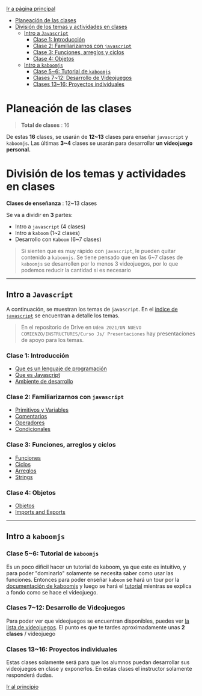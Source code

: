 [Ir a página principal][pagina_principal]

- [Planeación de las clases](#planeación-de-las-clases)
- [División de los temas y actividades en clases](#división-de-los-temas-y-actividades-en-clases)
  - [Intro a `Javascript`](#intro-a-javascript)
    - [Clase 1: Introducción](#clase-1-introducción)
    - [Clase 2: Familiarizarnos con `javascript`](#clase-2-familiarizarnos-con-javascript)
    - [Clase 3: Funciones, arreglos y ciclos](#clase-3-funciones-arreglos-y-ciclos)
    - [Clase 4: Objetos](#clase-4-objetos)
  - [Intro a `kaboomjs`](#intro-a-kaboomjs)
    - [Clase 5~6: Tutorial de `kaboomjs`](#clase-56-tutorial-de-kaboomjs)
    - [Clases 7~12: Desarrollo de Videojuegos](#clases-712-desarrollo-de-videojuegos)
    - [Clases 13~16: Proyectos individuales](#clases-1316-proyectos-individuales)

# Planeación de las clases

> **Total de clases** : 16

De estas **16** clases, se usarán de **12~13** clases para enseñar `javascript` y `kaboomjs`. Las últimas **3~4** clases se usarán para desarrollar **un videojuego personal.**

# División de los temas y actividades en clases

**Clases de enseñanza** : 12~13 clases

Se va a dividir en **3** partes:

- Intro a `javascript` (4 clases)
- Intro a `kaboom` (1~2 clases)
- Desarrollo con `Kaboom` (6~7 clases)

> Si sienten que es muy rápido con `javascript`, le pueden quitar contenido a `kaboomjs`. Se tiene pensado que en las 6~7 clases de `kaboomjs` se desarrollen por lo menos 3 videojuegos, por lo que podemos reducir la cantidad si es necesario

---

## Intro a `Javascript`

A continuación, se muestran los temas de `javascript`. En el [indice de `javascript`][indice_js] se encuentran a detalle los temas.

> En el repositorio de Drive en `Udem 2021/UN NUEVO COMIENZO/INSTRUCTURES/Curso Js/ Presentaciones` hay presentaciones de apoyo para los temas.

### Clase 1: Introducción

- [Que es un lenguaje de programación](../TemarioJs/Introduccion.md)
- [Que es Javascript](../TemarioJs/que_es_js.md)
- [Ambiente de desarrollo](../TemarioJs/Replit.md)

### Clase 2: Familiarizarnos con `javascript`

- [Primitivos y Variables](../TemarioJs/Primitivos_y_Variables.md)
- [Comentarios](../TemarioJs/comentarios.md)
- [Operadores](../TemarioJs/operadores.md)
- [Condicionales](../TemarioJs/Condicionales.md)

### Clase 3: Funciones, arreglos y ciclos

- [Funciones](../TemarioJs/funciones.md)
- [Ciclos](../TemarioJs/loops.md)
- [Arreglos](../TemarioJs/array.md)
- [Strings](../TemarioJs/strings.md)

### Clase 4: Objetos

- [Objetos](../TemarioJs/objetos.md)
- [Imports and Exports](../TemarioJs/ImportsAndExports.md)

---

## Intro a `kaboomjs`

### Clase 5~6: Tutorial de `kaboomjs`

Es un poco difícil hacer un tutorial de kaboom, ya que este es intuitivo, y para poder "dominarlo" solamente se necesita saber como usar las funciones. Entonces para poder enseñar `kaboom` se hará un tour por la [documentación de kaboomjs][kaboom.com] y luego se hará el [tutorial](../kaboomjs/Tutorial.md) mientras se explica a fondo como se hace el videojuego.

### Clases 7~12: Desarrollo de Videojuegos

Para poder ver que videojuegos se encuentran disponibles, puedes ver [la lista de videojuegos](../kaboomjs/videojuegos/README.md). El punto es que te tardes aproximadamente unas **2 clases** / videojuego

### Clases 13~16: Proyectos individuales

Estas clases solamente será para que los alumnos puedan desarrollar sus videojuegos en clase y exponerlos. En estas clases el instructor solamente responderá dudas.

[Ir al principio](#planeación-de-las-clases)

<!-- Definiciones para paths -->

[indice_js]: ../TemarioJs/indice.md
[indice_kaboom]: ../kaboomjs/indice.md
[pagina_principal]: ../README.md
[kaboom.com]: https://kaboomjs.com/
